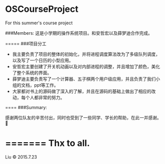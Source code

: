 # OSCourseProject
For this summer's course project

###Members:
这是小学期的操作系统项目。和安哲宏以及薛梦迪合作完成。

=====
###项目分工

* 我主要负责了项目的整体的初始化，并将进程调度算法改为了多级队列调度，以及写了一个日历的小型应用。
* 安哲宏主要创建了开关机动画以及对内部进程的调整，并且增加了颜色，美化了整个系统的界面。
* 薛梦迪主要负责写了一个计算器、五子棋两个用户级应用，并且负责了我们小组的文档，ppt等工作。
* 大家都对书上的源码做了深入的了解，并且在源码的基础上做出了相应的改动，每个人都非常的努力。

====
###Summary:

感谢两位队友的辛苦付出，同时也受到了一些同学、学长的帮助，在此一并感谢。🙏

=======
Thx to all.
=====
Liu © 2015.7.23
